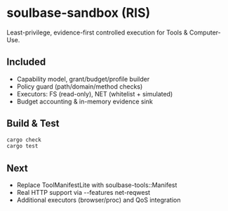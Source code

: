# soulbase-sandbox (RIS)

Least-privilege, evidence-first controlled execution for Tools & Computer-Use.

## Included
- Capability model, grant/budget/profile builder
- Policy guard (path/domain/method checks)
- Executors: FS (read-only), NET (whitelist + simulated)
- Budget accounting & in-memory evidence sink

## Build & Test
~~~bash
cargo check
cargo test
~~~

## Next
- Replace ToolManifestLite with soulbase-tools::Manifest
- Real HTTP support via --features net-reqwest
- Additional executors (browser/proc) and QoS integration
